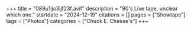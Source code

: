 +++
title = "089u1ijo3ijf23f.avif"
description = "90's Live tape, unclear which one."
startdate = "2024-12-19"
citations = []
pages = ["Showtape"]
tags = ["Photos"]
categories = ["Chuck E. Cheese's"]
+++
